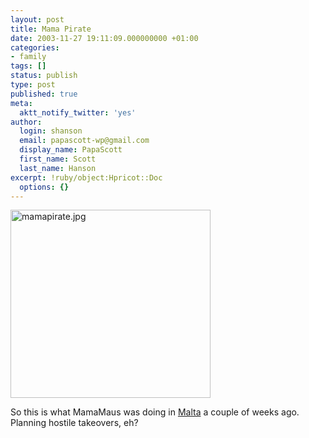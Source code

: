 ```yaml
---
layout: post
title: Mama Pirate
date: 2003-11-27 19:11:09.000000000 +01:00
categories:
- family
tags: []
status: publish
type: post
published: true
meta:
  aktt_notify_twitter: 'yes'
author:
  login: shanson
  email: papascott-wp@gmail.com
  display_name: PapaScott
  first_name: Scott
  last_name: Hanson
excerpt: !ruby/object:Hpricot::Doc
  options: {}
---
```

<p><img alt="mamapirate.jpg" src="https://www.papascott.de/wordpress/wp-content/uploads/2003/11/mamapirate.jpg" width="320" height="301" border="0" /></p>
<p>So this is what MamaMaus was doing in <a href="https://www.papascott.de/2003/11/03/2676.php">Malta</a> a couple of weeks ago. Planning hostile takeovers, eh?</p>
